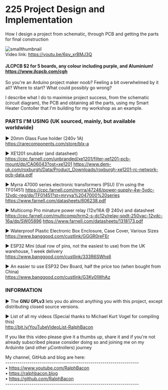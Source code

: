 # 225 Project Design and Implementation
How I design a project from schematic, through PCB and getting the parts for final construction

![smallthumbnail](https://user-images.githubusercontent.com/20911308/132302441-d48904d4-6beb-4e5c-aab1-9083f0a7ee6a.gif)  
Video link: https://youtu.be/6pv_xrBMJ3Q  

#### JLCPCB $2 for 5 boards, any colour including **purple**, and Aluminium! https://www.jlcpcb.com/cgh  

So you're an Arduino project maker noob? Feeling a bit overwhelmed by it all? Where to start? What could possibly go wrong?

I describe what I do to maximise project success, from the schematic (circuit diagram), the PCB and obtaining all the parts, using my Smart Heater Contoller that I'm building for my workshop as an example.

### PARTS I'M USING (UK sourced, mainly, but available worldwide)
► 20mm Glass Fuse holder (240v 1A)
https://rarecomponents.com/store/blx-a

► XE1201 snubber (and datasheet)
https://cpc.farnell.com/unbranded/xe1201/filter-xe1201-pcb-mount/dp/CA06043?ost=xe1201
https://www.dem-uk.com/roxburgh/Data/Product_Downloads/roxburgh-xe1201-rc-network-pcb-data.pdf

► Myrra 47000 series electronic transformers (PSU) (I'm using the TF01451)
https://cpc.farnell.com/myrra/47246/power-supply-4w-5vdc-12vdc-reg/dp/TF01451?st=mryya%2047000%20series
https://www.farnell.com/datasheets/606238.pdf

► Multicomp Pro minature power relay (12v/16A @ 240v) and datasheet
https://cpc.farnell.com/multicomp/hrm2-s-dc12v/relay-spdt-250vac-12vdc-16a/dp/SW05896
https://www.farnell.com/datasheets/1318173.pdf

► Waterproof Plastic Electronic Box Enclosure, Case Cover, Various Sizes
https://www.banggood.com/custlink/GGGR0reFEr

► ESP32 Mini (dual row of pins, not the easiest to use) from the UK warehouse, 1 week delivery
https://www.banggood.com/custlink/333R6SWhs6

► An easier to use ESP32 Dev Board, half the price too (when bought from China)  
https://www.banggood.com/custlink/G3Ky0IWhAz

### INFORMATION

► The **GNU GPLv3** lets you do almost anything you with this project, except distributing closed source versions.

► List of all my videos
(Special thanks to Michael Kurt Vogel for compiling this)  
http://bit.ly/YouTubeVideoList-RalphBacon

If you like this video please give it a thumbs up, share it and if you're not already subscribed please consider doing so and joining me on my Arduinite (and other μControllers) journey

My channel, GitHub and blog are here:  
\------------------------------------------------------------------  
• https://www.youtube.com/RalphBacon  
• https://ralphbacon.blog  
• https://github.com/RalphBacon  
\------------------------------------------------------------------


